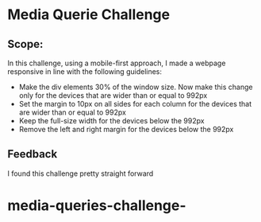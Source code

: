 # Media Querie Challenge

## Scope:
In this challenge, using a mobile-first approach, I made a webpage responsive in line with the following guidelines:

- Make the div elements 30% of the window size. Now make this change only for the devices that are wider than or equal to 992px
- Set the margin to 10px on all sides for each column for the devices that are wider than or equal to 992px
- Keep the full-size width for the devices below the 992px
- Remove the left and right margin for the devices below the 992px

## Feedback 
I found this challenge pretty straight forward 


# media-queries-challenge-
